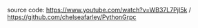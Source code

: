 source code: 
https://www.youtube.com/watch?v=WB37L7PjI5k / https://github.com/chelseafarley/PythonGrpc
